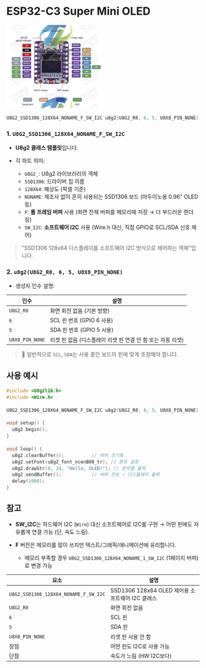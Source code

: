 # ESP32-C3 Super Mini OLED

<div align="left">
  <img src="./smrtspc-debug-serial-and-oled-display-test/esp32c3-super-mini-oled.png" alt="ESP32-C3 Super Mini OLED" width="50%">
</div>

```cpp
U8G2_SSD1306_128X64_NONAME_F_SW_I2C u8g2(U8G2_R0, 6, 5, U8X8_PIN_NONE);
```

### 1. `U8G2_SSD1306_128X64_NONAME_F_SW_I2C`

- **U8g2 클래스 템플릿**입니다.
- 각 파트 의미:

  - `U8G2_`: U8g2 라이브러리의 객체
  - `SSD1306`: 드라이버 칩 이름
  - `128X64`: 해상도 (픽셀 기준)
  - `NONAME`: 제조사 없이 흔히 사용되는 SSD1306 보드 (아두이노용 0.96" OLED 등)
  - `F`: **풀 프레임 버퍼** 사용 (화면 전체 버퍼를 메모리에 저장 → 더 부드러운 렌더링)
  - `SW_I2C`: **소프트웨어 I2C** 사용 (Wire.h 대신, 직접 GPIO로 SCL/SDA 신호 제어)

> "SSD1306 128x64 디스플레이를 소프트웨어 I2C 방식으로 제어하는 객체"입니다.

### 2. `u8g2(U8G2_R0, 6, 5, U8X8_PIN_NONE)`

- 생성자 인수 설명:

| 인수            | 설명                                                        |
| --------------- | ----------------------------------------------------------- |
| `U8G2_R0`       | 화면 회전 없음 (기본 방향)                                  |
| `6`             | SCL 핀 번호 (GPIO 6 사용)                                   |
| `5`             | SDA 핀 번호 (GPIO 5 사용)                                   |
| `U8X8_PIN_NONE` | 리셋 핀 없음 (디스플레이 리셋 핀 연결 안 함 또는 자동 리셋) |

> 📌 일반적으로 `SCL`, `SDA`는 사용 중인 보드의 핀에 맞게 조정해야 합니다.

## 사용 예시

```cpp
#include <U8g2lib.h>
#include <Wire.h>

U8G2_SSD1306_128X64_NONAME_F_SW_I2C u8g2(U8G2_R0, 6, 5, U8X8_PIN_NONE);

void setup() {
  u8g2.begin();
}

void loop() {
  u8g2.clearBuffer();          // 버퍼 초기화
  u8g2.setFont(u8g2_font_ncenB08_tr); // 폰트 설정
  u8g2.drawStr(0, 24, "Hello, OLED!"); // 문자열 출력
  u8g2.sendBuffer();           // 버퍼 전송 → 디스플레이 출력
  delay(1000);
}
```

## 참고

- **SW_I2C**는 하드웨어 I2C (`Wire`) 대신 소프트웨어로 I2C를 구현 → 어떤 핀에도 자유롭게 연결 가능 (단, 속도 느림).
- **F** 버전은 메모리를 많이 쓰지만 텍스트/그래픽/애니메이션에 유리합니다.

  - 메모리 부족할 경우 `U8G2_SSD1306_128X64_NONAME_1_SW_I2C` (1페이지 버퍼)로 변경 가능

| 요소                                  | 설명                                             |
| ------------------------------------- | ------------------------------------------------ |
| `U8G2_SSD1306_128X64_NONAME_F_SW_I2C` | SSD1306 128x64 OLED 제어용 소프트웨어 I2C 클래스 |
| `U8G2_R0`                             | 화면 회전 없음                                   |
| `6`                                   | SCL 핀                                           |
| `5`                                   | SDA 핀                                           |
| `U8X8_PIN_NONE`                       | 리셋 핀 사용 안 함                               |
| 장점                                  | 어떤 핀도 I2C로 사용 가능                        |
| 단점                                  | 속도가 느림 (HW I2C보다)                         |
